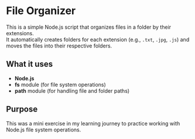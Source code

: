 # File Organizer

This is a simple Node.js script that organizes files in a folder by their extensions.  
It automatically creates folders for each extension (e.g., `.txt`, `.jpg`, `.js`) and moves the files into their respective folders.

## What it uses
- **Node.js**
- **fs** module (for file system operations)
- **path** module (for handling file and folder paths)

## Purpose
This was a mini exercise in my learning journey to practice working with Node.js file system operations.

